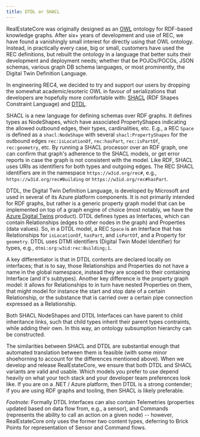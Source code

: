 ```yaml
---
title: DTDL or SHACL
---
```


RealEstateCore was originally designed as an [OWL](https://www.w3.org/TR/owl2-syntax/) ontology for RDF-based knowledge graphs. After six+ years of development and use of REC, we have found a vanishingly small interest for directly using that OWL ontology. Instead, in practically every case, big or small, customers have used the REC definitions, but rebuilt the ontology in a language that better suits their development and deployment needs; whether that be POJOs/POCOs, JSON schemas, various graph DB schema languages, or most prominently, the Digital Twin Definition Language.

In engineering REC4, we decided to try and support our users by dropping the somewhat academic/esoteric OWL in favour of serializations that developers are hopefully more comfortable with: [SHACL](https://www.w3.org/TR/shacl/) (RDF Shapes Constraint Language) and [DTDL](https://github.com/Azure/opendigitaltwins-dtdl).

SHACL is a new language for defining schemas over RDF graphs. It defines types as NodeShapes, which have associated PropertyShapes indicating the allowed outbound edges, their types, cardinalities, etc. E.g., a REC `Space` is defined as a `shacl:NodeShape` with several `shacl:PropertyShapes` for the outbound edges `rec:isLocationOf`, `rec:hasPart`, `rec:isPartOf`, `rec:geometry`, etc. By running a SHACL processor over an RDF graph, one can confirm that graph's adherence to the SHACL models, or get error reports in case the graph is not consistent with the model.  Like RDF, SHACL uses URIs as identifiers for both types and outgoing edges. The REC SHACL identifiers are in the namespace `https://w3id.org/rec#`, e.g., `https://w3id.org/rec#Building` or `https://w3id.org/rec#hasPart`. 

DTDL, the Digital Twin Definition Language, is developed by Microsoft and used in several of its Azure platform components. It is not primarily intended for RDF graphs, but rather is a generic property graph model that can be implemented on top of a graph engine of choice (most notably, we have the [Azure Digital Twins](https://azure.microsoft.com/en-us/services/digital-twins/) product). DTDL defines types as Interfaces, which can contain Relationships (edges to other nodes in the graph) and Properties (data values). So, in a DTDL model, a REC `Space` is an Interface that has Relationships for `isLocationOf`, `hasPart`, and `isPartOf`, and a Property for `geometry`. DTDL uses DTMI identifiers (Digital Twin Model Identifier) for types, e.g., `dtmi:org:w3id:rec:Building;1`. 

A key differentiator is that in DTDL contents are declared locally on interfaces; that is to say, those Relationships and Properties do not have a name in the global namespace, instead they are scoped to their containing Interface (and it's subtypes). Another key difference is the property graph model: it allows for Relationships to in turn have nested Properties on them, that might model for instance the start and stop date of a certain Relationship, or the substance that is carried over a certain pipe connection expressed as a Relationship.

Both SHACL NodeShapes and DTDL Interfaces can have parent to child inheritance links, such that child types inherit their parent types contraints, while adding their own. In this way, an ontology subsumption hierarchy can be constructed. 

The similarities between SHACL and DTDL are substantial enough that automated translation between them is feasible (with some minor shoehorning to account for the differences mentioned above). When we develop and release RealEstateCore, we ensure that both DTDL and SHACL variants are valid and usable. Which models you prefer to use depend heavily on what your tech stack and your developer team preferences look like. If you are on a .NET / Azure platform, then DTDL is a strong contender; if you are using RDF graphs and tooling, then SHACL is likely preferable.

*Footnote:* Formally DTDL Interfaces can also contain Telemetries (properties updated based on data flow from, e.g., a sensor), and Commands (represents the ability to call an action on a given node) -- however, RealEstateCore only uses the former two content types, deferring to Brick Points for representation of Sensor and Command flows.